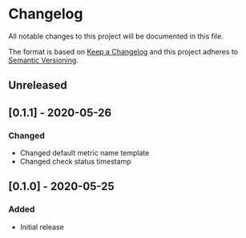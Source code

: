 # Changelog
All notable changes to this project will be documented in this file.

The format is based on [Keep a Changelog](http://keepachangelog.com/en/1.0.0/)
and this project adheres to [Semantic
Versioning](http://semver.org/spec/v2.0.0.html).

## Unreleased

## [0.1.1] - 2020-05-26

### Changed
- Changed default metric name template
- Changed check status timestamp

## [0.1.0] - 2020-05-25

### Added
- Initial release
